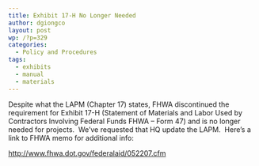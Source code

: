 ```yaml
---
title: Exhibit 17-H No Longer Needed
author: dgiongco
layout: post
wp: /?p=329
categories:
  - Policy and Procedures
tags:
  - exhibits
  - manual
  - materials
---
```

Despite what the LAPM (Chapter 17) states, FHWA discontinued the requirement for Exhibit 17-H (Statement of Materials and Labor Used by Contractors Involving Federal Funds FHWA &#8211; Form 47) and is no longer needed for projects.  We&#8217;ve requested that HQ update the LAPM.  Here&#8217;s a link to FHWA memo for additional info:

http://www.fhwa.dot.gov/federalaid/052207.cfm